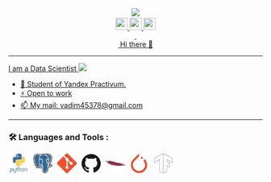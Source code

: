 

<!--
**Vadim097/Vadim097** is a ✨ _special_ ✨ repository because its `README.md` (this file) appears on your GitHub profile.

Here are some ideas to get you started:

- 🔭 I’m currently working on ...
- 🌱 I’m currently learning ...
- 👯 I’m looking to collaborate on ...
- 🤔 I’m looking for help with ...
- 💬 Ask me about ...
- 📫 How to reach me: ...
- 😄 Pronouns: ...
- ⚡ Fun fact: ...
-->
<div id="header" align="center">
  <img src="https://media.giphy.com/media/26BRGoqbUQvk8nwTC/giphy.gif" width="150"/>
</div>
<div id="badges" align="center">
  <a href="www.linkedin.com/in/shurlaevvadim">
    <img height="24" width="24" src="https://img.shields.io/badge/in-black?style=flat&logo=&logoColor=white"/>
  <a href="https://www.google.com/intl/ru/gmail/about/">
     <img height="24" width="24" src="https://img.shields.io/badge/-black?style=flat&logo=Gmail&logoColor=white"/>
  <a href="https://www.facebook.com/profile.php?id=100012174285082&sk=about">  
     <img height="24" width="24" src="https://img.shields.io/badge/-black?style=flat&logo=Facebook&logoColor=white"/> 
    </div>

  <div id="header" align="center"> 
     <img src="" alt=""/>
     <img src="https://komarev.com/ghpvc/?username=Vadim097&style=flat&color=blue" alt=""/>
    </div>
  <div id="header" align="center"> 
     <img src="" alt=""/>    
    Hi there 👋
    </div>  
    
---

I am a Data Scientist <img src="https://media.giphy.com/media/WUlplcMpOCEmTGBtBW/giphy.gif" width="30"> 
- :telescope: Student of Yandex Practivum.
- :zap: Open to work   
- :mailbox: My mail: vadim45378@gmail.com
    
---
    
### :hammer_and_wrench: Languages and Tools :
    
<div>
  <img src="https://github.com/devicons/devicon/blob/master/icons/python/python-original-wordmark.svg" title="Python" alt="Python" width="40" height="40"/>&nbsp;
  <img src="https://github.com/devicons/devicon/blob/master/icons/postgresql/postgresql-original.svg" title="PostgreSQL"  alt="PostgreSQL" width="40" height="40"/>&nbsp;
  <img src="https://github.com/devicons/devicon/blob/master/icons/git/git-original.svg" title="Git" alt="Git" width="40" height="40"/>&nbsp;
  <img src="https://github.com/devicons/devicon/blob/master/icons/github/github-original.svg" title="GitHub" alt="GitHub" width="40" height="40"/>&nbsp;
  <img src="https://github.com/devicons/devicon/blob/master/icons/apache/apache-original.svg" title="Apache" alt="Apache" width="40" height="40"/>&nbsp;
  <img src="https://github.com/devicons/devicon/blob/master/icons/pytorch/pytorch-original.svg" title="Pytorch" alt="Pytorch" width="40" height="40"/>&nbsp;
  <img src="https://github.com/devicons/devicon/blob/master/icons/tensorflow/tensorflow-line.svg" title="Tensorflow" alt="Tensorflow" width="40" height="40"/>&nbsp;
</div>  
